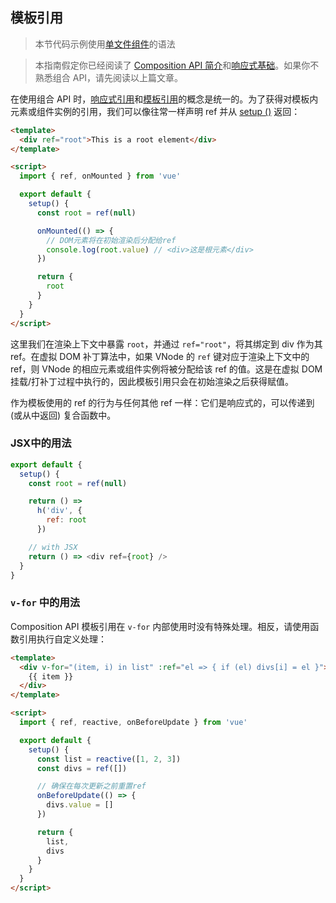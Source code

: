 ## 模板引用

> 本节代码示例使用[单文件组件](single-file-component.html)的语法

> 本指南假定你已经阅读了 [Composition API 简介](composition-api-introduction.html)和[响应式基础](reactivity-fundamentals.html)。如果你不熟悉组合 API，请先阅读以上篇文章。

在使用组合 API 时，[响应式引用](reactivity-fundamentals.html#creating-standalone-reactive-values-as-refs)和[模板引用](component-template-refs.html)的概念是统一的。为了获得对模板内元素或组件实例的引用，我们可以像往常一样声明 ref 并从 [setup ()](composition-api-setup.html) 返回：

```html
<template> 
  <div ref="root">This is a root element</div>
</template>

<script>
  import { ref, onMounted } from 'vue'

  export default {
    setup() {
      const root = ref(null)

      onMounted(() => {
        // DOM元素将在初始渲染后分配给ref
        console.log(root.value) // <div>这是根元素</div>
      })

      return {
        root
      }
    }
  }
</script>
```

这里我们在渲染上下文中暴露 `root`，并通过 `ref="root"`，将其绑定到 div 作为其 ref。在虚拟 DOM 补丁算法中，如果 VNode 的 `ref` 键对应于渲染上下文中的 ref，则 VNode 的相应元素或组件实例将被分配给该 ref 的值。这是在虚拟 DOM 挂载/打补丁过程中执行的，因此模板引用只会在初始渲染之后获得赋值。

作为模板使用的 ref 的行为与任何其他 ref 一样：它们是响应式的，可以传递到 (或从中返回) 复合函数中。

### JSX中的用法

```js
export default {
  setup() {
    const root = ref(null)

    return () =>
      h('div', {
        ref: root
      })

    // with JSX
    return () => <div ref={root} />
  }
}
```

###  `v-for` 中的用法

Composition API 模板引用在 `v-for` 内部使用时没有特殊处理。相反，请使用函数引用执行自定义处理：

```html
<template>
  <div v-for="(item, i) in list" :ref="el => { if (el) divs[i] = el }">
    {{ item }}
  </div>
</template>

<script>
  import { ref, reactive, onBeforeUpdate } from 'vue'

  export default {
    setup() {
      const list = reactive([1, 2, 3])
      const divs = ref([])

      // 确保在每次更新之前重置ref
      onBeforeUpdate(() => {
        divs.value = []
      })

      return {
        list,
        divs
      }
    }
  }
</script>
```
